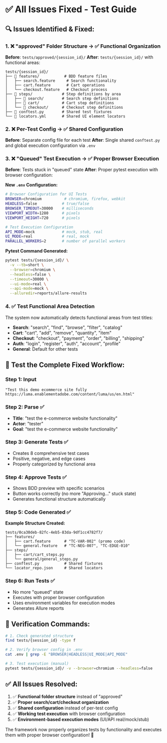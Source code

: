 # ✅ **All Issues Fixed - Test Guide**

## 🔍 **Issues Identified & Fixed:**

### **1. ❌ "approved" Folder Structure → ✅ Functional Organization**
**Before**: `tests/approved/{session_id}/`
**After**: `tests/{session_id}/` with functional areas:

```
tests/{session_id}/
├── 📁 features/           # BDD feature files
│   ├── search.feature     # Search functionality 
│   ├── cart.feature       # Cart operations
│   └── checkout.feature   # Checkout process
├── 📁 steps/             # Step definitions by area
│   ├── 📁 search/        # Search step definitions
│   ├── 📁 cart/          # Cart step definitions  
│   └── 📁 checkout/      # Checkout step definitions
├── 📄 conftest.py        # Shared test fixtures
└── 📄 locators.yml       # Shared UI element locators
```

### **2. ❌ Per-Test Config → ✅ Shared Configuration**
**Before**: Separate config file for each test
**After**: Single shared `conftest.py` and global execution configuration via `.env`

### **3. ❌ "Queued" Test Execution → ✅ Proper Browser Execution**
**Before**: Tests stuck in "queued" state
**After**: Proper pytest execution with browser configuration:

**New `.env` Configuration:**
```bash
# Browser Configuration for UI Tests
BROWSER=chromium          # chromium, firefox, webkit
HEADLESS=false           # true/false
BROWSER_TIMEOUT=30000    # milliseconds
VIEWPORT_WIDTH=1280      # pixels
VIEWPORT_HEIGHT=720      # pixels

# Test Execution Configuration  
API_MODE=mock            # mock, stub, real
UI_MODE=real             # real, mock
PARALLEL_WORKERS=2       # number of parallel workers
```

**Pytest Command Generated:**
```bash
pytest tests/{session_id}/ \
  -v --tb=short \
  --browser=chromium \
  --headless=false \
  --timeout=30000 \
  --ui-mode=real \
  --api-mode=mock \
  --alluredir=reports/allure-results
```

### **4. ✅ Test Functional Area Detection**
The system now automatically detects functional areas from test titles:

- **Search**: "search", "find", "browse", "filter", "catalog"
- **Cart**: "cart", "add", "remove", "quantity", "item"  
- **Checkout**: "checkout", "payment", "order", "billing", "shipping"
- **Auth**: "login", "register", "auth", "account", "profile"
- **General**: Default for other tests

## 🚀 **Test the Complete Fixed Workflow:**

### **Step 1: Input**
```
"Test this demo ecommerce site fully https://luma.enablementadobe.com/content/luma/us/en.html"
```

### **Step 2: Parse** ✅
- **Title**: "test the e-commerce website functionality"
- **Actor**: "tester"  
- **Goal**: "test the e-commerce website functionality"

### **Step 3: Generate Tests** ✅
- Creates 8 comprehensive test cases
- Positive, negative, and edge cases
- Properly categorized by functional area

### **Step 4: Approve Tests** ✅
- Shows BDD preview with specific scenarios
- Button works correctly (no more "Approving..." stuck state)
- Generates functional structure automatically

### **Step 5: Code Generated** ✅
**Example Structure Created:**
```
tests/0ca30deb-82fc-4eb5-83da-9df1cc4782f7/
├── features/
│   ├── cart.feature      # "TC-VAR-002" (promo code)
│   └── general.feature   # "TC-NEG-007", "TC-EDGE-010"
├── steps/
│   ├── cart/cart_steps.py
│   └── general/general_steps.py
├── conftest.py           # Shared fixtures
└── locator_repo.json     # Shared locators
```

### **Step 6: Run Tests** ✅
- No more "queued" state
- Executes with proper browser configuration
- Uses environment variables for execution modes
- Generates Allure reports

## 🎯 **Verification Commands:**

```bash
# 1. Check generated structure
find tests/{session_id} -type f

# 2. Verify browser config in .env
cat .env | grep -E "BROWSER|HEADLESS|UI_MODE|API_MODE"

# 3. Test execution (manual)
pytest tests/{session_id}/ -v --browser=chromium --headless=false
```

## ✅ **All Issues Resolved:**

1. ✅ **Functional folder structure** instead of "approved"
2. ✅ **Proper search/cart/checkout organization** 
3. ✅ **Shared configuration** instead of per-test config
4. ✅ **Working test execution** with browser configuration
5. ✅ **Environment-based execution modes** (UI/API real/mock/stub)

The framework now properly organizes tests by functionality and executes them with proper browser configuration! 🎉
